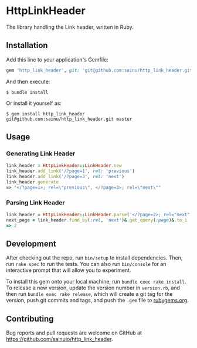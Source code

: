 # HttpLinkHeader

The library handling the Link header, written in Ruby.

## Installation

Add this line to your application's Gemfile:

```ruby
gem 'http_link_header', git: 'git@github.com:sainu/http_link_header.git', branch: 'master'
```

And then execute:

    $ bundle install

Or install it yourself as:

    $ gem install http_link_header git@github.com:sainu/http_link_header.git master

## Usage

### Generating Link Header

```rb
link_header = HttpLinkHeader::LinkHeader.new
link_header.add_link('/?page=1', rel: 'previous')
link_header.add_link('/?page=3', rel: 'next')
link_header.generate
=> "</?page=1>; rel=\"previous\", </?page=3>; rel=\"next\""
```

### Parsing Link Header

```rb
link_header = HttpLinkHeader::LinkHeader.parse('</?page=2>; rel="next"')
next_page = link_header.find_by(:rel, 'next')&.get_query(:page)&.to_i
=> 2
```

## Development

After checking out the repo, run `bin/setup` to install dependencies. Then, run `rake spec` to run the tests. You can also run `bin/console` for an interactive prompt that will allow you to experiment.

To install this gem onto your local machine, run `bundle exec rake install`. To release a new version, update the version number in `version.rb`, and then run `bundle exec rake release`, which will create a git tag for the version, push git commits and tags, and push the `.gem` file to [rubygems.org](https://rubygems.org).

## Contributing

Bug reports and pull requests are welcome on GitHub at https://github.com/sainuio/http_link_header.

